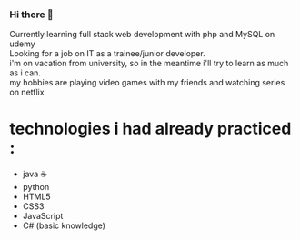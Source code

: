 ### Hi there 👋
Currently learning full stack web development with php and MySQL on udemy<br>
Looking for a job on IT as a trainee/junior developer. <br>
i'm on vacation from university, so in the meantime i'll try to learn as much as i can. <br>
my hobbies are playing video games with my friends and watching series on netflix
# technologies i had already practiced :
- java ☕ 
- python 
- HTML5
- CSS3
- JavaScript
- C# (basic knowledge)

<!--
**agustinesco/agustinesco** is a ✨ _special_ ✨ repository because its `README.md` (this file) appears on your GitHub profile.

Here are some ideas to get you started:

- 🔭 I’m currently working on ...
- 🌱 I’m currently learning ...
- 👯 I’m looking to collaborate on ...
- 🤔 I’m looking for help with ...
- 💬 Ask me about ...
- 📫 How to reach me: ...
- 😄 Pronouns: ...
- ⚡ Fun fact: ...
-->
